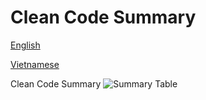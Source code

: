 # Clean Code Summary

[English](https://gist.github.com/albertkhang/b8d7e9c7b11ce50b3c2a43eee93aef70#file-summary-clean-code-english-md)

[Vietnamese](https://gist.github.com/albertkhang/b8d7e9c7b11ce50b3c2a43eee93aef70#file-summary-clean-code-vietnamese-md)

Clean Code Summary
![Summary Table](https://i.ibb.co/cwBQ3hk/Table-Summary-Clean-Code.png)
